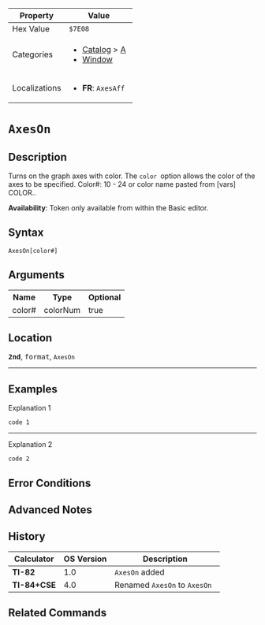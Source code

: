 | Property      | Value |
|---------------|-------|
| Hex Value     | `$7E08`|
| Categories    | <ul><li>[Catalog](<../categories/Catalog.md>) > [A](<../categories/Catalog.md#A>)</li><li>[Window](<../categories/Window.md>)</li></ul> |
| Localizations | <ul><li><b>FR</b>: `AxesAff `</li></ul> |

# `AxesOn `

## Description
Turns on the graph axes with color. The `color `option allows the color of the axes to be specified.
Color#: 10 - 24 or color name pasted from [vars] COLOR..


<b>Availability</b>: Token only available from within the Basic editor.

## Syntax
`AxesOn[color#]`

## Arguments
<table>
<tr><th>Name</th><th>Type</th><th>Optional</th></tr>

<tr><td>color#</td><td>colorNum</td><td>true</td></tr>

</table>

## Location
<tt><kbd><b>2nd</b></kbd></tt>, <kbd>format</kbd>, `AxesOn`
<hr>

## Examples

Explanation 1
```ti-basic
code 1
```
---
Explanation 2
```ti-basic
code 2
```

## Error Conditions


## Advanced Notes


## History
| Calculator | OS Version | Description |
|------------|------------|-------------|
| <b>TI-82</b> | 1.0 | `AxesOn` added |
| <b>TI-84+CSE</b> | 4.0 | Renamed `AxesOn` to `AxesOn `

## Related Commands

